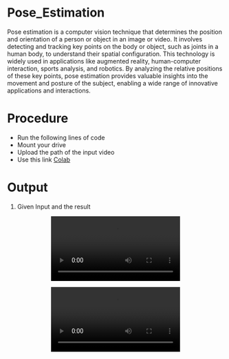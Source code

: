 # Pose_Estimation

Pose estimation is a computer vision technique that determines the position and orientation of a person or object in an image or video. It involves detecting and tracking key points on the body or object, such as joints in a human body, to understand their spatial configuration.
This technology is widely used in applications like augmented reality, human-computer interaction, sports analysis, and robotics. By analyzing the relative positions of these key points, pose estimation provides valuable insights into the movement and posture of the subject, enabling a wide range of innovative applications and interactions.

# Procedure

* Run the following lines of code
* Mount your drive
* Upload the path of the input video
* Use this link [Colab](https://colab.research.google.com/drive/1G0CiXaX1_JApHJuKfUlPtlgESYEb3wrQ?usp=sharing)

# Output
1. Given Input and the result
  <p align = "Center">
  <video src ='https://github.com/AashikaShravani/Pose_Estimation/assets/140937457/50e491f0-be98-46a1-855b-203982b2c214'>
  </p>

   <p align = "Center">
  <video src ='https://github.com/AashikaShravani/Pose_Estimation/assets/140937457/358306e2-43c0-493c-a97d-afeb50de6630'>
     </p>









